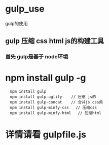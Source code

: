 # gulp_use
gulp的使用

## gulp 压缩 css html js的构建工具
### 首先 gulp是基于 node环境  
# npm install gulp -g
```
  npm install gulp
  npm install gulp-uglify    // 压缩 js的
  npm install gulp-concat    // 合并js css用
  npm install gulp-minfy-css   // 压缩css
  npm install gulp-minfy-html   // 压缩html
```
# 详情请看 gulpfile.js
